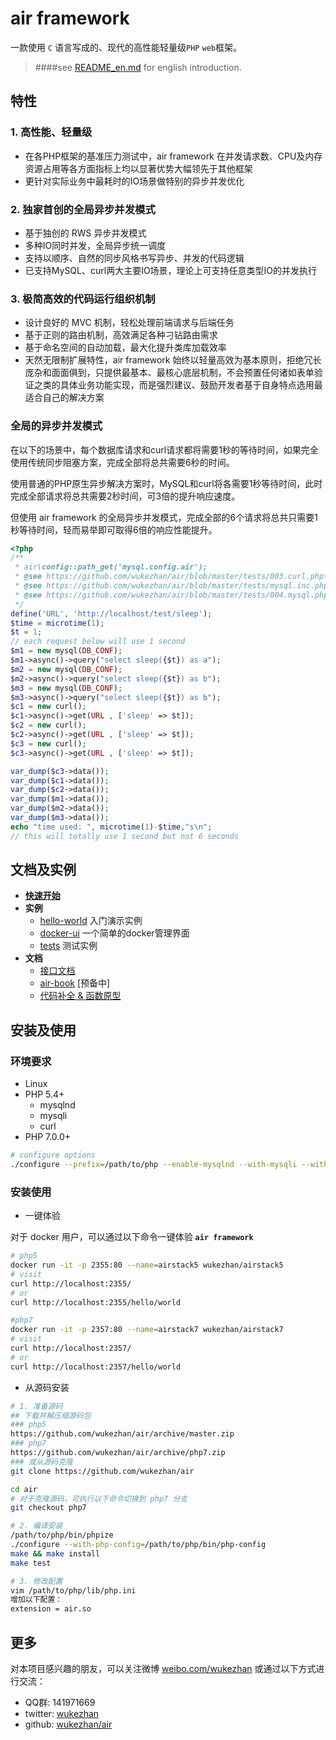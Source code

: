 # air framework

一款使用 `C` 语言写成的、现代的高性能轻量级`PHP` `web`框架。

> ####see [README_en.md](README_en.md) for english introduction.

## 特性

### 1. 高性能、轻量级
  - 在各PHP框架的基准压力测试中，air framework 在并发请求数、CPU及内存资源占用等各方面指标上均以显著优势大幅领先于其他框架
  - 更针对实际业务中最耗时的IO场景做特别的异步并发优化

### 2. 独家首创的全局异步并发模式
  - 基于独创的 RWS 异步并发模式
  - 多种IO同时并发，全局异步统一调度
  - 支持以顺序、自然的同步风格书写异步、并发的代码逻辑
  - 已支持MySQL、curl两大主要IO场景，理论上可支持任意类型IO的并发执行

### 3. 极简高效的代码运行组织机制
  - 设计良好的 MVC 机制，轻松处理前端请求与后端任务
  - 基于正则的路由机制，高效满足各种刁钻路由需求
  - 基于命名空间的自动加载，最大化提升类库加载效率
  - 天然无限制扩展特性，air framework 始终以轻量高效为基本原则，拒绝冗长庞杂和面面俱到，只提供最基本、最核心底层机制，不会预置任何诸如表单验证之类的具体业务功能实现，而是强烈建议、鼓励开发者基于自身特点选用最适合自己的解决方案

### 全局的异步并发模式

在以下的场景中，每个数据库请求和curl请求都将需要1秒的等待时间，如果完全使用传统同步阻塞方案，完成全部将总共需要6秒的时间。

使用普通的PHP原生异步解决方案时，MySQL和curl将各需要1秒等待时间，此时完成全部请求将总共需要2秒时间，可3倍的提升响应速度。

但使用 air framework 的全局异步并发模式，完成全部的6个请求将总共只需要1秒等待时间，轻而易举即可取得6倍的响应性能提升。

```php
<?php
/**
 * air\config::path_get('mysql.config.air');
 * @see https://github.com/wukezhan/air/blob/master/tests/003.curl.phpt
 * @see https://github.com/wukezhan/air/blob/master/tests/mysql.inc.php
 * @see https://github.com/wukezhan/air/blob/master/tests/004.mysql.phpt
 */
define('URL', 'http://localhost/test/sleep');
$time = microtime(1);
$t = 1;
// each request below will use 1 second
$m1 = new mysql(DB_CONF);
$m1->async()->query("select sleep({$t}) as a");
$m2 = new mysql(DB_CONF);
$m2->async()->query("select sleep({$t}) as b");
$m3 = new mysql(DB_CONF);
$m3->async()->query("select sleep({$t}) as b");
$c1 = new curl();
$c1->async()->get(URL , ['sleep' => $t]);
$c2 = new curl();
$c2->async()->get(URL , ['sleep' => $t]);
$c3 = new curl();
$c3->async()->get(URL , ['sleep' => $t]);

var_dump($c3->data());
var_dump($c1->data());
var_dump($c2->data());
var_dump($m1->data());
var_dump($m2->data());
var_dump($m3->data());
echo "time used: ", microtime(1)-$time,"s\n";
// this will totally use 1 second but not 6 seconds
```

## 文档及实例

* **[快速开始](docs/hello-world/README.md)**
* **实例**
	* [hello-world](docs/hello-world) 入门演示实例
	* [docker-ui](https://github.com/wukezhan/docker-ui) 一个简单的docker管理界面
	* [tests](tests) 测试实例
* **文档**
	* [接口文档](docs/api.md)
	* [air-book](http://air.wukezhan.com) [预备中]
	* [代码补全 & 函数原型](docs/helper/air.php)


## 安装及使用

### 环境要求

* Linux
* PHP 5.4+
    * mysqlnd
    * mysqli
    * curl
* PHP 7.0.0+

```sh
# configure options
./configure --prefix=/path/to/php --enable-mysqlnd --with-mysqli --with-curl
```

### 安装使用

- 一键体验

对于 docker 用户，可以通过以下命令一键体验 **`air framework`**

```sh
# php5
docker run -it -p 2355:80 --name=airstack5 wukezhan/airstack5
# visit
curl http://localhost:2355/
# or
curl http://localhost:2355/hello/world

#php7
docker run -it -p 2357:80 --name=airstack7 wukezhan/airstack7
# visit
curl http://localhost:2357/
# or
curl http://localhost:2357/hello/world
```

- 从源码安装

```sh
# 1. 准备源码
## 下载并解压缩源码包
### php5
https://github.com/wukezhan/air/archive/master.zip
### php7
https://github.com/wukezhan/air/archive/php7.zip
### 或从源码克隆
git clone https://github.com/wukezhan/air

cd air
# 对于克隆源码，可执行以下命令切换到 php7 分支
git checkout php7

# 2. 编译安装
/path/to/php/bin/phpize
./configure --with-php-config=/path/to/php/bin/php-config
make && make install
make test

# 3. 修改配置
vim /path/to/php/lib/php.ini
增加以下配置：
extension = air.so
```

## 更多

对本项目感兴趣的朋友，可以关注微博 [weibo.com/wukezhan](http://weibo.com/wukezhan) 或通过以下方式进行交流：

* QQ群: 141971669
* twitter: [wukezhan](https://twitter.com/wukezhan)
* github: [wukezhan/air](https://github.com/wukezhan/air)
